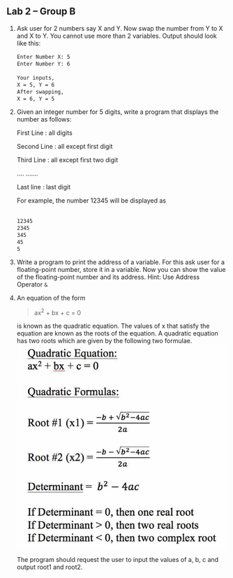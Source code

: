 ## Lab 2 – Group B

1. Ask user for 2 numbers say X and Y. Now swap the number from Y to X and X to Y. You cannot use more than 2 variables.
   Output should look like this:

   ```
   Enter Number X: 5
   Enter Number Y: 6

   Your inputs,
   X = 5, Y = 6
   After swapping,
   X = 6, Y = 5
   ```

2. Given an integer number for 5 digits, write a program that displays the number as follows:

   First Line : all digits

   Second Line : all except first digit

   Third Line : all except first two digit

   …. …….

   Last line : last digit

   For example, the number 12345 will be displayed as

   ```

   12345
   2345
   345
   45
   5

   ```

3. Write a program to print the address of a variable. For this ask user for a floating-point number, store it in a variable. Now you can show the value of the floating-point number and its address. Hint: Use Address Operator `&`

4. An equation of the form

   > ax<sup>2</sup> + bx + c = 0

   is known as the quadratic equation. The values of x that satisfy the equation are known as the roots of the equation. A quadratic equation has two roots which are given by the following two formulae.
   ![Quadratic Equation](https://raw.githubusercontent.com/luzan/C-Classroom-2018/master/Lab/2/B/FV3F5VEIJBPQGGP.LARGE.jpg)

   The program should request the user to input the values of a, b, c and output root1 and root2.
